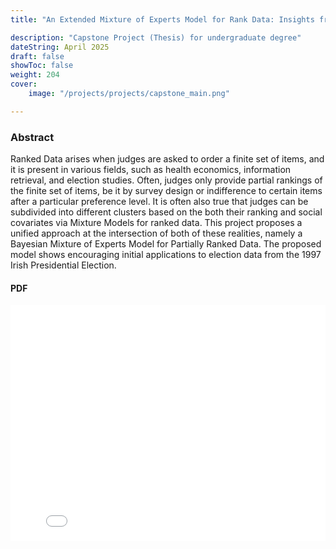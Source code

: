 ```yaml
---
title: "An Extended Mixture of Experts Model for Rank Data: Insights from Irish Elections"

description: "Capstone Project (Thesis) for undergraduate degree"
dateString: April 2025
draft: false
showToc: false
weight: 204
cover:
    image: "/projects/projects/capstone_main.png"

---
```


### Abstract
Ranked Data arises when judges are asked to order a finite set of items, and it is present in various fields, such as health economics, information retrieval, and election studies. Often, judges only provide partial rankings of the finite set of items, be it by survey design or indifference to certain items after a particular preference level. It is often also true that judges can be subdivided into different clusters based on the both their ranking and social covariates via Mixture Models for ranked data. This project proposes a unified approach at the intersection of both of these realities, namely a Bayesian Mixture of Experts Model for Partially Ranked Data. The proposed model shows encouraging initial applications to election data from the 1997 Irish Presidential Election. 

####  PDF 
<div style="position: relative; padding-top: 75%; height: 0; overflow: hidden;">
  <iframe src="/projects/projects/fyp (1).pdf"
          style="position:absolute; top:0; left:0; width:100%; height:300%; border:none;"
          allowfullscreen>
  </iframe>
</div>


